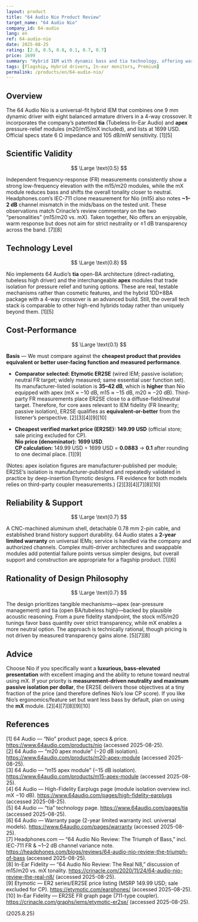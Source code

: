 ```yaml
---
layout: product
title: "64 Audio Nio Product Review"
target_name: "64 Audio Nio"
company_id: 64-audio
lang: en
ref: 64-audio-nio
date: 2025-08-25
rating: [2.8, 0.5, 0.8, 0.1, 0.7, 0.7]
price: 1699
summary: "Hybrid IEM with dynamic bass and tia technology, offering warm sound but limited cost-performance at flagship pricing"
tags: [Flagship, Hybrid drivers, In-ear monitors, Premium]
permalink: /products/en/64-audio-nio/
---
```

## Overview

The 64 Audio Nio is a universal-fit hybrid IEM that combines one 9 mm dynamic driver with eight balanced armature drivers in a 4-way crossover. It incorporates the company’s patented **tia** (Tubeless In-Ear Audio) and **apex** pressure-relief modules (m20/m15/mX included), and lists at 1699 USD. Official specs state 6 Ω impedance and 105 dB/mW sensitivity. [1][5]

## Scientific Validity

$$ \Large \text{0.5} $$

Independent frequency-response (FR) measurements consistently show a strong low-frequency elevation with the m15/m20 modules, while the mX module reduces bass and shifts the overall tonality closer to neutral. Headphones.com’s IEC-711 clone measurement for Nio (m15) also notes **~1–2 dB** channel mismatch in the mids/bass on the tested unit. These observations match Crinacle’s review commentary on the two “personalities” (m15/m20 vs. mX). Taken together, Nio offers an enjoyable, warm response but does not aim for strict neutrality or ±1 dB transparency across the band. [7][8]

## Technology Level

$$ \Large \text{0.8} $$

Nio implements 64 Audio’s **tia** open-BA architecture (direct-radiating, tubeless high driver) and the interchangeable **apex** modules that trade isolation for pressure relief and tuning options. These are real, testable mechanisms rather than cosmetic features, and the hybrid 1DD+8BA package with a 4-way crossover is an advanced build. Still, the overall tech stack is comparable to other high-end hybrids today rather than uniquely beyond them. [1][5]

## Cost-Performance

$$ \Large \text{0.1} $$

**Basis** — We must compare against the **cheapest product that provides equivalent or better user-facing function and measured performance**.

- **Comparator selected:** **Etymotic ER2SE** (wired IEM; passive isolation; neutral FR target; widely measured; same essential user function set). Its manufacturer-listed isolation is **35–42 dB**, which is **higher** than Nio equipped with apex (mX ≈ −10 dB, m15 ≈ −15 dB, m20 ≈ −20 dB). Third-party FR measurements place ER2SE close to a diffuse-field/neutral target. Therefore, for core axes relevant to IEM fidelity (FR linearity; passive isolation), ER2SE qualifies as **equivalent-or-better** from the listener’s perspective. [2][3][4][9][10]

- **Cheapest verified market price (ER2SE):** **149.99 USD** (official store; sale pricing excluded for CP).  
  **Nio price (denominator):** **1699 USD**.  
  **CP calculation:** 149.99 USD ÷ 1699 USD = **0.0883** → **0.1** after rounding to one decimal place. [1][9]

(Notes: apex isolation figures are manufacturer-published per module; ER2SE’s isolation is manufacturer-published and repeatedly validated in practice by deep-insertion Etymotic designs. FR evidence for both models relies on third-party coupler measurements.) [2][3][4][7][8][10]

## Reliability & Support

$$ \Large \text{0.7} $$

A CNC-machined aluminum shell, detachable 0.78 mm 2-pin cable, and established brand history support durability. 64 Audio states a **2-year limited warranty** on universal IEMs; service is handled via the company and authorized channels. Complex multi-driver architectures and swappable modules add potential failure points versus simpler designs, but overall support and construction are appropriate for a flagship product. [1][6]

## Rationality of Design Philosophy

$$ \Large \text{0.7} $$

The design prioritizes tangible mechanisms—apex (ear-pressure management) and tia (open BA/tubeless high)—backed by plausible acoustic reasoning. From a pure fidelity standpoint, the stock m15/m20 tunings favor bass quantity over strict transparency, while mX enables a more neutral option. The approach is technically rational, though pricing is not driven by measured transparency gains alone. [5][7][8]

## Advice

Choose Nio if you specifically want a **luxurious, bass-elevated presentation** with excellent imaging and the ability to retune toward neutral using mX. If your priority is **measurement-driven neutrality and maximum passive isolation per dollar**, the ER2SE delivers those objectives at a tiny fraction of the price (and therefore defines Nio’s low CP score). If you like Nio’s ergonomics/feature set but want less bass by default, plan on using the **mX** module. [2][4][7][8][9][10]

## References

[1] 64 Audio — “Nio” product page, specs & price. https://www.64audio.com/products/nio (accessed 2025-08-25).  
[2] 64 Audio — “m20 apex module” (−20 dB isolation). https://www.64audio.com/products/m20-apex-module (accessed 2025-08-25).  
[3] 64 Audio — “m15 apex module” (−15 dB isolation). https://www.64audio.com/products/m15-apex-module (accessed 2025-08-25).  
[4] 64 Audio — High-Fidelity Earplugs page (module isolation overview incl. mX −10 dB). https://www.64audio.com/pages/high-fidelity-earplugs (accessed 2025-08-25).  
[5] 64 Audio — “tia” technology page. https://www.64audio.com/pages/tia (accessed 2025-08-25).  
[6] 64 Audio — Warranty page (2-year limited warranty incl. universal models). https://www.64audio.com/pages/warranty (accessed 2025-08-25).  
[7] Headphones.com — “64 Audio Nio Review: The Triumph of Bass,” incl. IEC-711 FR & ~1–2 dB channel variance note. https://headphones.com/blogs/reviews/64-audio-nio-review-the-triumph-of-bass (accessed 2025-08-25).  
[8] In-Ear Fidelity — “64 Audio Nio Review: The Real N8,” discussion of m15/m20 vs. mX tonality. https://crinacle.com/2020/11/24/64-audio-nio-review-the-real-n8/ (accessed 2025-08-25).  
[9] Etymotic — ER2 series/ER2SE price listing (MSRP 149.99 USD; sale excluded for CP). https://etymotic.com/earphones/ (accessed 2025-08-25).  
[10] In-Ear Fidelity — ER2SE FR graph page (711-type coupler). https://crinacle.com/graphs/iems/etymotic-er2se/ (accessed 2025-08-25).

(2025.8.25)

